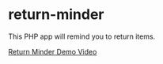 # return-minder
This PHP app will remind you to return items.

[Return Minder Demo Video](http://www.setbit.net/~webby/wcf-demo-1x0x31.mp4 "Reminder Application Video")
